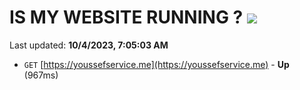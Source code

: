 # IS MY WEBSITE RUNNING ? [![](https://img.shields.io/static/v1?label=Sponsor&message=%E2%9D%A4&logo=GitHub&color=%23fe8e86)](https://github.com/sponsors/<username>)

Last updated: **10/4/2023, 7:05:03 AM**

- `GET` [https://youssefservice.me](https://youssefservice.me) - **Up** (967ms)
